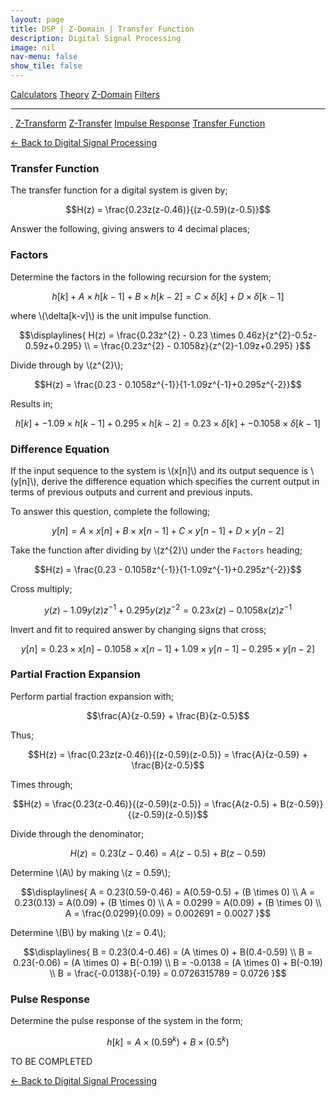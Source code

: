 ```yaml
---
layout: page
title: DSP | Z-Domain | Transfer Function
description: Digital Signal Processing
image: nil
nav-menu: false
show_tile: false
---
```


<script type="text/javascript" id="MathJax-script" async
  src="https://cdn.jsdelivr.net/npm/mathjax@3/es5/tex-mml-chtml.js">
</script>
<script>
MathJax = {
  tex: {
    inlineMath: [['\\(', '\\)']]
  }
};
</script>

<a href="../calculators.html" class="button small">Calculators</a>
<a href="../theory" class="button small">Theory</a>
<a href="../z-domain" class="button special small">Z-Domain</a>
<a href="../filters" class="button small">Filters</a>

<hr />

<a href="./" style="border-bottom: none;"><i class="icon fa-home">&nbsp;</i></a>
<a href="z-transform.html" class="button small">Z-Transform</a>
<a href="z-transfer.html" class="button small">Z-Transfer</a>
<a href="impulse-response.html" class="button small">Impulse Response</a>
<a href="transfer-function.html" class="button special small">Transfer Function</a>

<a href="/digital-signal-processing">&#x2190; Back to Digital Signal Processing</a>

### Transfer Function

The transfer function for a digital system is given by;

$$H(z) = \frac{0.23z(z-0.46)}{(z-0.59)(z-0.5)}$$

Answer the following, giving answers to 4 decimal places;

### Factors

Determine the factors in the following recursion for the system;

$$h[k] + A \times h[k-1] + B \times h[k-2] = C \times \delta[k] + D \times \delta[k-1]$$

where \\(\delta[k-v]\\) is the unit impulse function.

$$\displaylines{
H(z) = \frac{0.23z^{2} - 0.23 \times 0.46z}{z^{2}-0.5z-0.59z+0.295} \\
= \frac{0.23z^{2} - 0.1058z}{z^{2}-1.09z+0.295}
}$$

Divide through by \\(z^{2}\\);

$$H(z) = \frac{0.23 - 0.1058z^{-1}}{1-1.09z^{-1}+0.295z^{-2}}$$

Results in;

$$h[k] + -1.09 \times h[k-1] + 0.295 \times h[k-2] = 0.23 \times \delta[k] + -0.1058 \times \delta[k-1]$$

### Difference Equation

If the input sequence to the system is \\(x[n]\\) and its output sequence is \\(y[n]\\), derive the difference equation which specifies the current output in terms of previous outputs and current and previous inputs.

To answer this question, complete the following;

$$y[n] = A \times x[n] + B \times x[n-1] + C \times y[n-1] + D \times y[n-2]$$

Take the function after dividing by \\(z^{2}\\) under the <code>Factors</code> heading;

$$H(z) = \frac{0.23 - 0.1058z^{-1}}{1-1.09z^{-1}+0.295z^{-2}}$$

Cross multiply;

$$y(z) - 1.09 y(z)z^{-1} + 0.295y(z)z^{-2} = 0.23x(z) - 0.1058x(z)z^{-1}$$

Invert and fit to required answer by changing signs that cross;

$$y[n] = 0.23 \times x[n] - 0.1058 \times x[n-1] + 1.09 \times y[n-1] - 0.295 \times y[n-2]$$



### Partial Fraction Expansion

Perform partial fraction expansion with;

$$\frac{A}{z-0.59} + \frac{B}{z-0.5}$$

Thus;

$$H(z) = \frac{0.23z(z-0.46)}{(z-0.59)(z-0.5)} = \frac{A}{z-0.59} + \frac{B}{z-0.5}$$

Times through;

$$H(z) = \frac{0.23(z-0.46)}{(z-0.59)(z-0.5)} = \frac{A(z-0.5) + B(z-0.59)}{(z-0.59)(z-0.5)}$$

Divide through the denominator;

$$H(z) = 0.23(z-0.46) = A(z-0.5) + B(z-0.59)$$

Determine \\(A\\) by making \\(z = 0.59\\);

$$\displaylines{
A = 0.23(0.59-0.46) = A(0.59-0.5) + (B \times 0) \\
A = 0.23(0.13) = A(0.09) + (B \times 0) \\
A = 0.0299 = A(0.09) + (B \times 0) \\
A = \frac{0.0299}{0.09} = 0.002691 = 0.0027
}$$

Determine \\(B\\) by making \\(z = 0.4\\);

$$\displaylines{
B = 0.23(0.4-0.46) = (A \times 0) + B(0.4-0.59) \\
B = 0.23(-0.06) = (A \times 0) + B(-0.19) \\
B = -0.0138 = (A \times 0) + B(-0.19) \\
B = \frac{-0.0138}{-0.19} = 0.0726315789 = 0.0726
}$$

### Pulse Response

Determine the pulse response of the system in the form;

$$h[k] = A \times (0.59^{k}) + B \times (0.5^{k})$$

TO BE COMPLETED

<a href="/digital-signal-processing">&#x2190; Back to Digital Signal Processing</a>